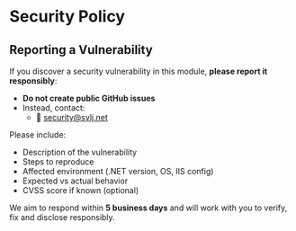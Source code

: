 # Security Policy

## Reporting a Vulnerability

If you discover a security vulnerability in this module, **please report it responsibly**:

- **Do not create public GitHub issues**
- Instead, contact:  
  - 📧 security@svlj.net

Please include:
- Description of the vulnerability
- Steps to reproduce
- Affected environment (.NET version, OS, IIS config)
- Expected vs actual behavior
- CVSS score if known (optional)

We aim to respond within **5 business days** and will work with you to verify, fix and disclose responsibly.
